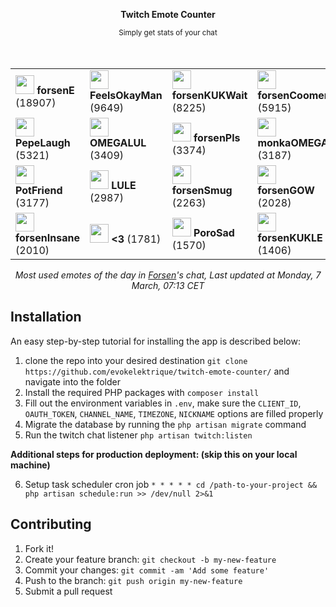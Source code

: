 <div align="center">
    <p><b>Twitch Emote Counter</b></p>
    <small>Simply get stats of your chat</small>
</div>

<br>
<br>

<div align="center">
    <table>
        <tr>
            <td>
                <img src="https:&#x2F;&#x2F;static-cdn.jtvnw.net&#x2F;emoticons&#x2F;v2&#x2F;521050&#x2F;static&#x2F;light&#x2F;3.0" height="30" />
                <b>forsenE</b>
                (18907)
            </td>
            <td>
                <img src="https:&#x2F;&#x2F;cdn.frankerfacez.com&#x2F;emote&#x2F;145947&#x2F;4" height="30" />
                <b>FeelsOkayMan</b>
                (9649)
            </td>
            <td>
                <img src="https:&#x2F;&#x2F;static-cdn.jtvnw.net&#x2F;emoticons&#x2F;v2&#x2F;emotesv2_632611d6e8914d6d8df219a94ea004aa&#x2F;static&#x2F;light&#x2F;3.0" height="30" />
                <b>forsenKUKWait</b>
                (8225)
            </td>
            <td>
                <img src="https:&#x2F;&#x2F;cdn.betterttv.net&#x2F;emote&#x2F;61fed4db06fd6a9f5be380bb&#x2F;3x" height="30" />
                <b>forsenCoomer</b>
                (5915)
            </td>
        </tr>
        <tr>
            <td>
                <img src="https:&#x2F;&#x2F;cdn.frankerfacez.com&#x2F;emote&#x2F;263820&#x2F;4" height="30" />
                <b>PepeLaugh</b>
                (5321)
            </td>
            <td>
                <img src="https:&#x2F;&#x2F;cdn.frankerfacez.com&#x2F;emote&#x2F;128054&#x2F;4" height="30" />
                <b>OMEGALUL</b>
                (3409)
            </td>
            <td>
                <img src="https:&#x2F;&#x2F;static-cdn.jtvnw.net&#x2F;emoticons&#x2F;v2&#x2F;emotesv2_2f9a36844b054423833c817b5f8d4225&#x2F;static&#x2F;light&#x2F;3.0" height="30" />
                <b>forsenPls</b>
                (3374)
            </td>
            <td>
                <img src="https:&#x2F;&#x2F;cdn.frankerfacez.com&#x2F;emote&#x2F;167431&#x2F;4" height="30" />
                <b>monkaOMEGA</b>
                (3187)
            </td>
        </tr>
        <tr>
            <td>
                <img src="https:&#x2F;&#x2F;static-cdn.jtvnw.net&#x2F;emoticons&#x2F;v2&#x2F;emotesv2_e02650251d204198923de93a0c62f5f5&#x2F;static&#x2F;light&#x2F;3.0" height="30" />
                <b>PotFriend</b>
                (3177)
            </td>
            <td>
                <img src="https:&#x2F;&#x2F;cdn.betterttv.net&#x2F;emote&#x2F;60477a2f306b602acc599abf&#x2F;3x" height="30" />
                <b>LULE</b>
                (2987)
            </td>
            <td>
                <img src="https:&#x2F;&#x2F;static-cdn.jtvnw.net&#x2F;emoticons&#x2F;v2&#x2F;304412445&#x2F;static&#x2F;light&#x2F;3.0" height="30" />
                <b>forsenSmug</b>
                (2263)
            </td>
            <td>
                <img src="https:&#x2F;&#x2F;cdn.frankerfacez.com&#x2F;emote&#x2F;355231&#x2F;4" height="30" />
                <b>forsenGOW</b>
                (2028)
            </td>
        </tr>
        <tr>
            <td>
                <img src="https:&#x2F;&#x2F;cdn.betterttv.net&#x2F;emote&#x2F;60651e09a407570b72f28e03&#x2F;3x" height="30" />
                <b>forsenInsane</b>
                (2010)
            </td>
            <td>
                <img src="https:&#x2F;&#x2F;static-cdn.jtvnw.net&#x2F;emoticons&#x2F;v2&#x2F;555555584&#x2F;static&#x2F;light&#x2F;3.0" height="30" />
                <b>&lt;3</b>
                (1781)
            </td>
            <td>
                <img src="https:&#x2F;&#x2F;static-cdn.jtvnw.net&#x2F;emoticons&#x2F;v2&#x2F;emotesv2_4c39207000564711868f3196cc0a8748&#x2F;static&#x2F;light&#x2F;3.0" height="30" />
                <b>PoroSad</b>
                (1570)
            </td>
            <td>
                <img src="https:&#x2F;&#x2F;static-cdn.jtvnw.net&#x2F;emoticons&#x2F;v2&#x2F;emotesv2_0cb16abc3c994004b7aa536ad350d5a1&#x2F;static&#x2F;light&#x2F;3.0" height="30" />
                <b>forsenKUKLE</b>
                (1406)
            </td>
        </tr>
    </table>
</div>

<p align="center">
    <i>Most used emotes of the day in <a href="https://twitch.tv/forsen">Forsen</a>'s chat, Last updated at Monday, 7 March, 07:13 CET</i>
</p>

## Installation

An easy step-by-step tutorial for installing the app is described below:

1. clone the repo into your desired destination `git clone https://github.com/evokelektrique/twitch-emote-counter/` and navigate into the folder
2. Install the required PHP packages with `composer install`
3. Fill out the environment variables in `.env`, make sure the `CLIENT_ID`, `OAUTH_TOKEN`, `CHANNEL_NAME`, `TIMEZONE`, `NICKNAME` options are filled properly
4. Migrate the database by running the `php artisan migrate` command
5. Run the twitch chat listener `php artisan twitch:listen`

<b>Additional steps for production deployment: (skip this on your local machine)</b>

6. Setup task scheduler cron job `* * * * * cd /path-to-your-project && php artisan schedule:run >> /dev/null 2>&1`

## Contributing

1. Fork it!
2. Create your feature branch: `git checkout -b my-new-feature`
3. Commit your changes: `git commit -am 'Add some feature'`
4. Push to the branch: `git push origin my-new-feature`
5. Submit a pull request
